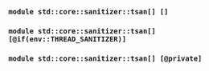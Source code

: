 ### `module std::core::sanitizer::tsan[] []`
### `module std::core::sanitizer::tsan[] [@if(env::THREAD_SANITIZER)]`
### `module std::core::sanitizer::tsan[] [@private]`
